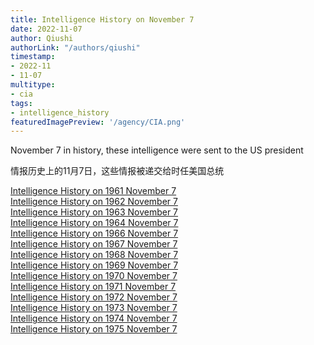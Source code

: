 ```yaml
---
title: Intelligence History on November 7
date: 2022-11-07
author: Qiushi 
authorLink: "/authors/qiushi"
timestamp: 
- 2022-11
- 11-07
multitype: 
- cia
tags: 
- intelligence_history
featuredImagePreview: '/agency/CIA.png'
---
```



November 7 in history, these intelligence were sent to the US president

情报历史上的11月7日，这些情报被递交给时任美国总统

<!--more-->







[Intelligence History on 1961 November 7](/dailybrief/1961-11-07)   
[Intelligence History on 1962 November 7](/dailybrief/1962-11-07)   
[Intelligence History on 1963 November 7](/dailybrief/1963-11-07)   
[Intelligence History on 1964 November 7](/dailybrief/1964-11-07)   
[Intelligence History on 1966 November 7](/dailybrief/1966-11-07)   
[Intelligence History on 1967 November 7](/dailybrief/1967-11-07)   
[Intelligence History on 1968 November 7](/dailybrief/1968-11-07)   
[Intelligence History on 1969 November 7](/dailybrief/1969-11-07)   
[Intelligence History on 1970 November 7](/dailybrief/1970-11-07)   
[Intelligence History on 1971 November 7](/dailybrief/1971-11-07)   
[Intelligence History on 1972 November 7](/dailybrief/1972-11-07)   
[Intelligence History on 1973 November 7](/dailybrief/1973-11-07)   
[Intelligence History on 1974 November 7](/dailybrief/1974-11-07)   
[Intelligence History on 1975 November 7](/dailybrief/1975-11-07)   
